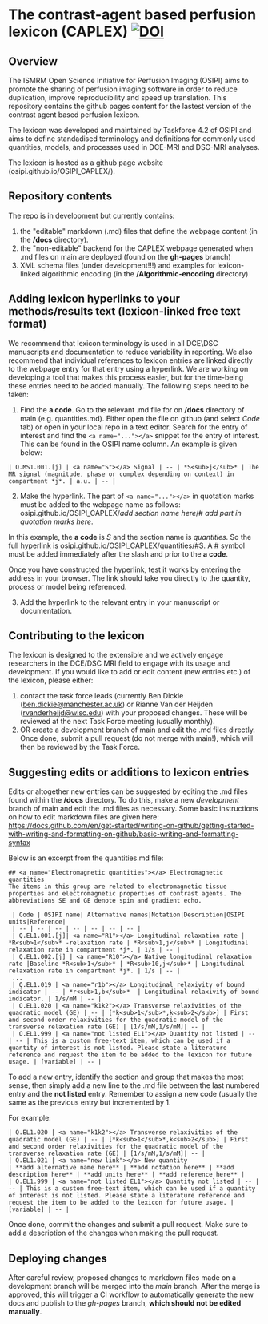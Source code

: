 # The contrast-agent based perfusion lexicon (CAPLEX)  [![DOI](https://zenodo.org/badge/DOI/10.5281/zenodo.8180201.svg)](https://doi.org/10.5281/zenodo.8180201)

## Overview 

The ISMRM Open Science Initiative for Perfusion Imaging (OSIPI) aims to promote the sharing of perfusion imaging software in order to reduce duplication, improve reproducibility and speed up translation. This repository contains the github pages content for the lastest version of the contrast agent based perfusion lexicon. 

The lexicon was developed and maintained by Taskforce 4.2 of OSIPI and aims to define standadised terminology and definitions for commonly used quantities, models, and processes used in DCE-MRI and DSC-MRI analyses. 

The lexicon is hosted as a github page website (osipi.github.io/OSIPI_CAPLEX/). 

## Repository contents
The repo is in development but currently contains:

1. the "editable" markdown (.md) files that define the webpage content (in the **/docs** directory).
2. the "non-editable" backend for the CAPLEX webpage generated when .md files on main are deployed (found on the **gh-pages** branch)
3. XML schema files (under development!!!) and examples for lexicon-linked algorithmic encoding (in the **/Algorithmic-encoding** directory)

## Adding lexicon hyperlinks to your methods/results text (lexicon-linked free text format)
We recommend that lexicon terminology is used in all DCE\DSC manuscripts and documentation to reduce variability in reporting. We also recommend that individual references to lexicon entries are linked directly to the webpage entry for that entry using a hyperlink. We are working on developing a tool that makes this process easier, but for the time-being these entries need to be added manually. The following steps need to be taken:

1. Find the **a code**. Go to the relevant .md file for on **/docs** directory of main (e.g. quantities.md). Either open the file on github (and select *Code* tab) or open in your local repo in a text editor. Search for the entry of interest and find the ```<a name="..."></a>``` snippet for the entry of interest. This can be found in the OSIPI name column. An example is given below:

```
| Q.MS1.001.[j] | <a name="S"></a> Signal | -- | *S<sub>j</sub>* | The MR signal (magnitude, phase or complex depending on context) in compartment *j*. | a.u. | -- |
```

2. Make the hyperlink. The part of ```<a name="..."></a>``` in quotation marks must be added to the webpage name as follows: osipi.github.io/OSIPI_CAPLEX/*add section name here*/# *add part in quotation marks here*.  

In this example, the **a code** is *S* and the section name is *quantities*. So the full hyperlink is  osipi.github.io/OSIPI_CAPLEX/quantities/#S. A # symbol must be added immediately after the slash and prior to the **a code**.

Once you have constructed the hyperlink, test it works by entering the address in your browser. The link should take you directly to the quantity, process or model being referenced. 

3. Add the hyperlink to the relevant entry in your manuscript or documentation.

## Contributing to the lexicon
The lexicon is designed to the extensible and we actively engage researchers in the DCE/DSC MRI field to engage with its usage and development. If you would like to add or edit content (new entries etc.) of the lexicon, please either:
1. contact the task force leads (currently Ben Dickie (ben.dickie@manchester.ac.uk) or Rianne Van der Heijden (rvanderheijd@wisc.edu) with your proposed changes. These will be reviewed at the next Task Force meeting (usually monthly).
2. OR create a development branch of main and edit the .md files directly. Once done, submit a pull request (do not merge with main!), which will then be reviewed by the Task Force.     

## Suggesting edits or additions to lexicon entries

Edits or altogether new entries can be suggested by editing the .md files found within the **/docs** directory. To do this, make a new *development* branch of main and edit the .md files as necessary. Some basic instructions on how to edit markdown files are given here: https://docs.github.com/en/get-started/writing-on-github/getting-started-with-writing-and-formatting-on-github/basic-writing-and-formatting-syntax

Below is an excerpt from the quantities.md file:

```
## <a name="Electromagnetic quantities"></a> Electromagnetic quantities
The items in this group are related to electromagnetic tissue properties and electromagnetic properties of contrast agents. The abbreviations SE and GE denote spin and gradient echo.

 | Code | OSIPI name| Alternative names|Notation|Description|OSIPI units|Reference|
 | -- | -- | -- | -- | -- | -- | -- |
 | Q.EL1.001.[j]| <a name="R1"></a> Longitudinal relaxation rate | *R<sub>1</sub>* -relaxation rate | *R<sub>1,j</sub>* | Longitudinal relaxation rate in compartment *j*. | 1/s | -- |
 | Q.EL1.002.[j] | <a name="R10"></a> Native longitudinal relaxation rate |Baseline *R<sub>1</sub>* | *R<sub>10,j</sub>* | Longitudinal relaxation rate in compartment *j*. | 1/s | -- |
 ...
 | Q.EL1.019 | <a name="r1b"></a> Longitudinal relaxivity of bound indicator | -- | *r<sub>1,b</sub>*  | Longitudinal relaxivity of bound indicator. | 1/s/mM | -- |
 | Q.EL1.020 | <a name="k1k2"></a> Transverse relaxivities of the quadratic model (GE) | -- | [*k<sub>1</sub>*,k<sub>2</sub>] | First and second order relaxivities for the quadratic model of the transverse relaxation rate (GE) | [1/s/mM,1/s/mM]| -- |
 | Q.EL1.999 | <a name="not listed EL1"></a> Quantity not listed | -- | -- | This is a custom free-text item, which can be used if a quantity of interest is not listed. Please state a literature reference and request the item to be added to the lexicon for future usage. | [variable] | -- |
```

To add a new entry, identify the section and group that makes the most sense, then simply add a new line to the .md file between the last numbered entry and the **not listed** entry. Remember to assign a new code (usually the same as the previous entry but incremented by 1.

For example:

```
| Q.EL1.020 | <a name="k1k2"></a> Transverse relaxivities of the quadratic model (GE) | -- | [*k<sub>1</sub>*,k<sub>2</sub>] | First and second order relaxivities for the quadratic model of the transverse relaxation rate (GE) | [1/s/mM,1/s/mM]| -- |
| Q.EL1.021 | <a name="new link"></a> New quantity                                    | **add alternative name here** | **add notation here** | **add description here** | **add units here** | **add reference here** |
| Q.EL1.999 | <a name="not listed EL1"></a> Quantity not listed | -- | -- | This is a custom free-text item, which can be used if a quantity of interest is not listed. Please state a literature reference and request the item to be added to the lexicon for future usage. | [variable] | -- |
```

Once done, commit the changes and submit a pull request. Make sure to add a description of the changes when making the pull request. 

## Deploying changes
After careful review, proposed changes to markdown files made on a development branch will be merged into the *main* branch. After the merge is approved, this will trigger a CI workflow to automatically generate the new docs and publish to the *gh-pages* branch, **which should not be edited manually**.

